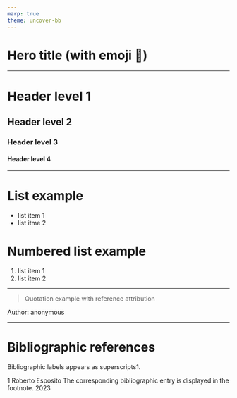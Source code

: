 ```yaml
---
marp: true
theme: uncover-bb
---
```


# <!-- fit --> Hero title (with emoji 🦸)

---

# Header level 1
## Header level 2
### Header level 3
#### Header level 4


---

# List example

- list item 1
- list itme 2

# Numbered list example

1. list item 1
2. list item 2

---

> Quotation example with reference attribution
<div class="quoteref">Author: anonymous</div>

---

# Bibliographic references

Bibliographic labels appears as superscripts<span class="noteref">1</span>.

<div class="ref">
<span class="label">1</span>
<span class="author">Roberto Esposito</span>
<span class="title">The corresponding bibliographic entry is displayed in the footnote.<span>
<span class="year">
2023
</span>
</div>




